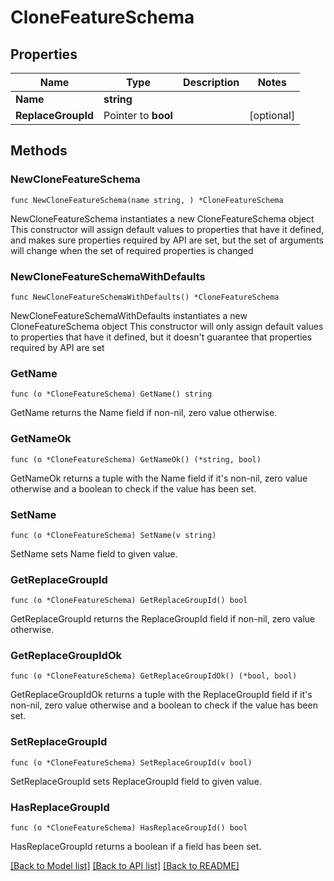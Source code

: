 # CloneFeatureSchema

## Properties

Name | Type | Description | Notes
------------ | ------------- | ------------- | -------------
**Name** | **string** |  | 
**ReplaceGroupId** | Pointer to **bool** |  | [optional] 

## Methods

### NewCloneFeatureSchema

`func NewCloneFeatureSchema(name string, ) *CloneFeatureSchema`

NewCloneFeatureSchema instantiates a new CloneFeatureSchema object
This constructor will assign default values to properties that have it defined,
and makes sure properties required by API are set, but the set of arguments
will change when the set of required properties is changed

### NewCloneFeatureSchemaWithDefaults

`func NewCloneFeatureSchemaWithDefaults() *CloneFeatureSchema`

NewCloneFeatureSchemaWithDefaults instantiates a new CloneFeatureSchema object
This constructor will only assign default values to properties that have it defined,
but it doesn't guarantee that properties required by API are set

### GetName

`func (o *CloneFeatureSchema) GetName() string`

GetName returns the Name field if non-nil, zero value otherwise.

### GetNameOk

`func (o *CloneFeatureSchema) GetNameOk() (*string, bool)`

GetNameOk returns a tuple with the Name field if it's non-nil, zero value otherwise
and a boolean to check if the value has been set.

### SetName

`func (o *CloneFeatureSchema) SetName(v string)`

SetName sets Name field to given value.


### GetReplaceGroupId

`func (o *CloneFeatureSchema) GetReplaceGroupId() bool`

GetReplaceGroupId returns the ReplaceGroupId field if non-nil, zero value otherwise.

### GetReplaceGroupIdOk

`func (o *CloneFeatureSchema) GetReplaceGroupIdOk() (*bool, bool)`

GetReplaceGroupIdOk returns a tuple with the ReplaceGroupId field if it's non-nil, zero value otherwise
and a boolean to check if the value has been set.

### SetReplaceGroupId

`func (o *CloneFeatureSchema) SetReplaceGroupId(v bool)`

SetReplaceGroupId sets ReplaceGroupId field to given value.

### HasReplaceGroupId

`func (o *CloneFeatureSchema) HasReplaceGroupId() bool`

HasReplaceGroupId returns a boolean if a field has been set.


[[Back to Model list]](../README.md#documentation-for-models) [[Back to API list]](../README.md#documentation-for-api-endpoints) [[Back to README]](../README.md)


